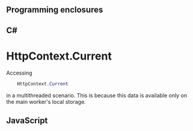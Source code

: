 ## Programming enclosures  
			
## C#
	
# HttpContext.Current

Accessing 
```csharp
	HttpContext.Current
```
in a multithreaded scenario. This is because this data is available only on the main worker's local storage.
	
	
## JavaScript
		
	